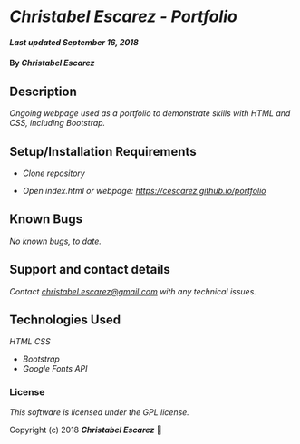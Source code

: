 # _Christabel Escarez - Portfolio_

#### _Last updated September 16, 2018_

#### By _**Christabel Escarez**_

## Description

_Ongoing webpage used as a portfolio to demonstrate skills with HTML and CSS, including Bootstrap._

## Setup/Installation Requirements

* _Clone repository_

* _Open index.html or webpage: https://cescarez.github.io/portfolio_


## Known Bugs

_No known bugs, to date._

## Support and contact details

_Contact christabel.escarez@gmail.com with any technical issues._

## Technologies Used

_HTML_
_CSS_
* _Bootstrap_
* _Google Fonts API_

### License

*This software is licensed under the GPL license.*

Copyright (c) 2018 **_Christabel Escarez_** :dog:
